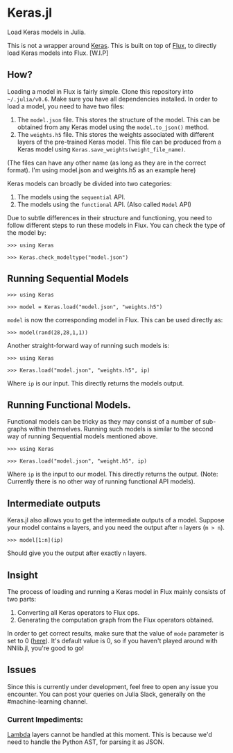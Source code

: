 # Keras.jl
Load Keras models in Julia.

This is not a wrapper around [Keras](keras.io). This is built on top of [Flux](https://github.com/FluxML/Flux.jl), to directly load Keras models into Flux.
[W.I.P]

## How?

Loading a model in Flux is fairly simple. Clone this repository into `~/.julia/v0.6`. Make sure you have all dependencies installed. In order to load a model, you need to have two files:
1. The `model.json` file. This stores the structure of the model. This can be obtained from any Keras model using the `model.to_json()` method.
2. The `weights.h5` file. This stores the weights associated with different layers of the pre-trained Keras model. This file can be produced from a Keras model using `Keras.save_weights(weight_file_name)`.

(The files can have any other name (as long as they are in the correct format). I'm using model.json and weights.h5 as an example here)

Keras models can broadly be divided into two categories:

1. The models using the `sequential` API.
2. The models using the `functional` API. (Also called `Model` API)

Due to subtle differences in their structure and functioning, you need to follow different steps to run these models in Flux. You can check the type of the model by:
```
>>> using Keras

>>> Keras.check_modeltype("model.json")
```

## Running Sequential Models 

```
>>> using Keras

>>> model = Keras.load("model.json", "weights.h5")
```

`model` is now the corresponding model in Flux. This can be used directly as:

```
>>> model(rand(28,28,1,1))
```

Another straight-forward way of running such models is:
```
>>> using Keras

>>> Keras.load("model.json", "weights.h5", ip)
```
Where `ip` is our input. This directly returns the models output.

## Running Functional Models.

Functional models can be tricky as they may consist of a number of sub-graphs within themselves. Running such models is similar to the second way of running Sequential models mentioned above.

```
>>> using Keras

>>> Keras.load("model.json", "weight.h5", ip)
```
Where `ip` is the input to our model. This directly returns the output. (Note: Currently there is no other way of running functional API models).

## Intermediate outputs
Keras.jl also allows you to get the intermediate outputs of a model. Suppose your model contains `m` layers, and you need the output
after `n` layers (`m > n`).

```
>>> model[1:n](ip)
```
Should give you the output after exactly `n` layers.

## Insight
The process of loading and running a Keras model in Flux mainly consists of two parts:

1. Converting all Keras operators to Flux ops.
2. Generating the computation graph from the Flux operators obtained. 

In order to get correct results, make sure that the value of `mode` parameter is set to 0 ([here](https://github.com/FluxML/NNlib.jl/blob/master/src/impl/conv.jl#L259)). It's default value is 0, so if you haven't 
played around with NNlib.jl, you're good to go!

## Issues

Since this is currently under development, feel free to open any issue you encounter. You can post your queries on Julia 
Slack, generally on the #machine-learning channel.

### Current Impediments:

[Lambda](https://keras.io/layers/core/#lambda) layers cannot be handled at this moment. This is because we'd need to handle the Python AST, for parsing it as JSON.

